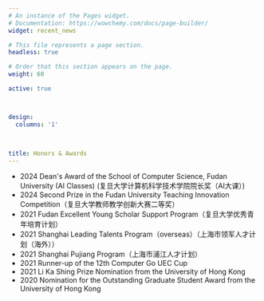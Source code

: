 ```yaml
---
# An instance of the Pages widget.
# Documentation: https://wowchemy.com/docs/page-builder/
widget: recent_news

# This file represents a page section.
headless: true

# Order that this section appears on the page.
weight: 60

active: true



design:
  columns: '1'
  
  

title: Honors & Awards
---
```


- 2024 Dean's Award of the School of Computer Science, Fudan University (AI Classes) (复旦大学计算机科学技术学院院长奖（AI大课）)
- 2024 Second Prize in the Fudan University Teaching Innovation Competition（复旦大学教师教学创新大赛二等奖）
- 2021 Fudan Excellent Young Scholar Support Program（复旦大学优秀青年培育计划）
- 2021 Shanghai Leading Talents Program（overseas）（上海市领军人才计划（海外））
- 2021 Shanghai Pujiang Program（上海市浦江人才计划）
- 2021 Runner-up of the 12th Computer Go UEC Cup
- 2021 Li Ka Shing Prize Nomination from the University of Hong Kong 
- 2020 Nomination for the Outstanding Graduate Student Award from the University of Hong Kong

